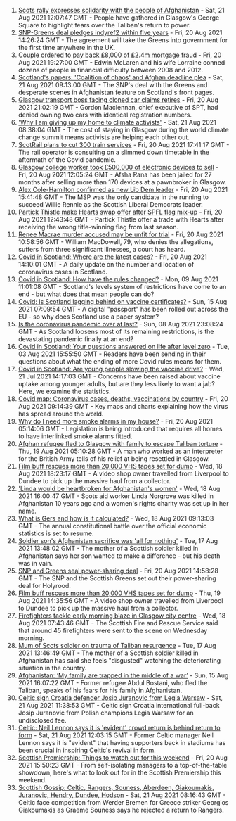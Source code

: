 1. [Scots rally expresses solidarity with the people of Afghanistan](https://www.bbc.co.uk/news/uk-scotland-glasgow-west-58291723) - Sat, 21 Aug 2021 12:07:47 GMT - People have gathered in Glasgow's George Square to highlight fears over the Taliban's return to power.
2. [SNP-Greens deal pledges indyref2 within five years](https://www.bbc.co.uk/news/uk-scotland-scotland-politics-58272209) - Fri, 20 Aug 2021 14:26:24 GMT - The agreement will take the Greens into government for the first time anywhere in the UK.
3. [Couple ordered to pay back £8,000 of £2.4m mortgage fraud](https://www.bbc.co.uk/news/uk-scotland-glasgow-west-58287331) - Fri, 20 Aug 2021 19:27:00 GMT - Edwin McLaren and his wife Lorraine conned dozens of people in financial difficulty between 2008 and 2012.
4. [Scotland's papers: 'Coalition of chaos' and Afghan deadline plea](https://www.bbc.co.uk/news/uk-scotland-58288289) - Sat, 21 Aug 2021 09:13:00 GMT - The SNP's deal with the Greens and desperate scenes in Afghanistan feature on Scotland's front pages.
5. [Glasgow transport boss facing cloned car claims retires](https://www.bbc.co.uk/news/uk-scotland-glasgow-west-58288290) - Fri, 20 Aug 2021 21:02:19 GMT - Gordon Maclennan, chief executive of SPT, had denied owning two cars with identical registration numbers.
6. ['Why I am giving up my home to climate activists'](https://www.bbc.co.uk/news/uk-scotland-58279470) - Sat, 21 Aug 2021 08:38:04 GMT - The cost of staying in Glasgow during the world climate change summit means activists are helping each other out.
7. [ScotRail plans to cut 300 train services](https://www.bbc.co.uk/news/uk-scotland-scotland-business-58279271) - Fri, 20 Aug 2021 17:41:17 GMT - The rail operator is consulting on a slimmed down timetable in the aftermath of the Covid pandemic.
8. [Glasgow college worker took £500,000 of electronic devices to sell](https://www.bbc.co.uk/news/uk-scotland-glasgow-west-58282328) - Fri, 20 Aug 2021 12:05:24 GMT - Afsha Rana has been jailed for 27 months after selling more than 170 devices at a pawnbroker in Glasgow.
9. [Alex Cole-Hamilton confirmed as new Lib Dem leader](https://www.bbc.co.uk/news/uk-scotland-scotland-politics-58269259) - Fri, 20 Aug 2021 15:41:48 GMT - The MSP was the only candidate in the running to succeed Willie Rennie as the Scottish Liberal Democrats leader.
10. [Partick Thistle make Hearts swap offer after SPFL flag mix-up](https://www.bbc.co.uk/sport/football/58283351) - Fri, 20 Aug 2021 12:43:48 GMT - Partick Thistle offer a trade with Hearts after receiving the wrong title-winning flag from last season.
11. [Renee Macrae murder accused may be unfit for trial](https://www.bbc.co.uk/news/uk-scotland-highlands-islands-58281003) - Fri, 20 Aug 2021 10:58:56 GMT - William MacDowell, 79, who denies the allegations, suffers from three significant illnesses, a court has heard.
12. [Covid in Scotland: Where are the latest cases?](https://www.bbc.co.uk/news/uk-scotland-53511877) - Fri, 20 Aug 2021 14:10:01 GMT - A daily update on the number and location of coronavirus cases in Scotland.
13. [Covid in Scotland: How have the rules changed?](https://www.bbc.co.uk/news/uk-scotland-53166816) - Mon, 09 Aug 2021 11:01:08 GMT - Scotland's levels system of restrictions have come to an end - but what does that mean people can do?
14. [Covid: Is Scotland lagging behind on vaccine certificates?](https://www.bbc.co.uk/news/uk-scotland-57519070) - Sun, 15 Aug 2021 07:09:54 GMT - A digital "passport" has been rolled out across the EU - so why does Scotland use a paper system?
15. [Is the coronavirus pandemic over at last?](https://www.bbc.co.uk/news/uk-scotland-58112939) - Sun, 08 Aug 2021 23:08:24 GMT - As Scotland loosens most of its remaining restrictions, is the devastating pandemic finally at an end?
16. [Covid in Scotland: Your questions answered on life after level zero](https://www.bbc.co.uk/news/uk-scotland-58071989) - Tue, 03 Aug 2021 15:55:50 GMT - Readers have been sending in their questions about what the ending of more Covid rules means for them.
17. [Covid in Scotland: Are young people slowing the vaccine drive?](https://www.bbc.co.uk/news/uk-scotland-57915106) - Wed, 21 Jul 2021 14:17:03 GMT - Concerns have been raised about vaccine uptake among younger adults, but are they less likely to want a jab? Here, we examine the statistics.
18. [Covid map: Coronavirus cases, deaths, vaccinations by country](https://www.bbc.co.uk/news/world-51235105) - Fri, 20 Aug 2021 09:14:39 GMT - Key maps and charts explaining how the virus has spread around the world.
19. [Why do I need more smoke alarms in my house?](https://www.bbc.co.uk/news/uk-scotland-58268855) - Fri, 20 Aug 2021 05:14:06 GMT - Legislation is being introduced that requires all homes to have interlinked smoke alarms fitted.
20. [Afghan refugee fled to Glasgow with family to escape Taliban torture](https://www.bbc.co.uk/news/uk-scotland-58256884) - Thu, 19 Aug 2021 05:10:28 GMT - A man who worked as an interpreter for the British Army tells of his relief at being resettled in Glasgow.
21. [Film buff rescues more than 20,000 VHS tapes set for dump](https://www.bbc.co.uk/news/uk-scotland-tayside-central-58261702) - Wed, 18 Aug 2021 18:23:17 GMT - A video shop owner travelled from Liverpool to Dundee to pick up the massive haul from a collector.
22. ['Linda would be heartbroken for Afghanistan's women'](https://www.bbc.co.uk/news/uk-scotland-highlands-islands-58256706) - Wed, 18 Aug 2021 16:00:47 GMT - Scots aid worker Linda Norgrove was killed in Afghanistan 10 years ago and a women's rights charity was set up in her name.
23. [What is Gers and how is it calculated?](https://www.bbc.co.uk/news/uk-scotland-45271076) - Wed, 18 Aug 2021 09:13:03 GMT - The annual constitutional battle over the official economic statistics is set to resume.
24. [Soldier son's Afghanistan sacrifice was 'all for nothing'](https://www.bbc.co.uk/news/uk-scotland-north-east-orkney-shetland-58241459) - Tue, 17 Aug 2021 13:48:02 GMT - The mother of a Scottish soldier killed in Afghanistan says her son wanted to make a difference - but his death was in vain.
25. [SNP and Greens seal power-sharing deal](https://www.bbc.co.uk/news/uk-scotland-58281867) - Fri, 20 Aug 2021 14:58:28 GMT - The SNP and the Scottish Greens set out their power-sharing deal for Holyrood.
26. [Film buff rescues more than 20,000 VHS tapes set for dump](https://www.bbc.co.uk/news/uk-scotland-tayside-central-58273051) - Thu, 19 Aug 2021 14:35:56 GMT - A video shop owner travelled from Liverpool to Dundee to pick up the massive haul from a collector.
27. [Firefighters tackle early morning blaze in Glasgow city centre](https://www.bbc.co.uk/news/uk-scotland-58255126) - Wed, 18 Aug 2021 07:43:46 GMT - The Scottish Fire and Rescue Service said that around 45 firefighters were sent to the scene on Wednesday morning.
28. [Mum of Scots soldier on trauma of Taliban resurgence](https://www.bbc.co.uk/news/uk-scotland-58247951) - Tue, 17 Aug 2021 13:46:49 GMT - The mother of a Scottish soldier killed in Afghanistan has said she feels "disgusted" watching the deteriorating situation in the country.
29. [Afghanistan: ‘My family are trapped in the middle of a war’](https://www.bbc.co.uk/news/uk-scotland-58224887) - Sun, 15 Aug 2021 16:07:22 GMT - Former refugee Abdul Bostani, who fled the Taliban, speaks of his fears for his family in Afghanistan.
30. [Celtic sign Croatia defender Josip Juranovic from Legia Warsaw](https://www.bbc.co.uk/sport/football/58292526) - Sat, 21 Aug 2021 11:38:53 GMT - Celtic sign Croatia international full-back Josip Juranovic from Polish champions Legia Warsaw for an undisclosed fee.
31. [Celtic: Neil Lennon says it is 'evident' crowd return is behind return to form](https://www.bbc.co.uk/sport/football/58292215) - Sat, 21 Aug 2021 12:03:15 GMT - Former Celtic manager Neil Lennon says it is "evident" that having supporters back in stadiums has been crucial in inspiring Celtic's revival in form.
32. [Scottish Premiership: Things to watch out for this weekend](https://www.bbc.co.uk/sport/football/58279065) - Fri, 20 Aug 2021 15:50:23 GMT - From self-isolating managers to a top-of-the-table showdown, here's what to look out for in the Scottish Premiership this weekend.
33. [Scottish Gossip: Celtic, Rangers, Souness, Aberdeen, Giakoumakis, Juranovic, Hendry, Dundee, Hodson](https://www.bbc.co.uk/sport/football/58291122) - Sat, 21 Aug 2021 08:16:43 GMT - Celtic face competition from Werder Bremen for Greece striker Georgios Giakoumakis as Graeme Souness says he rejected a return to Rangers.
